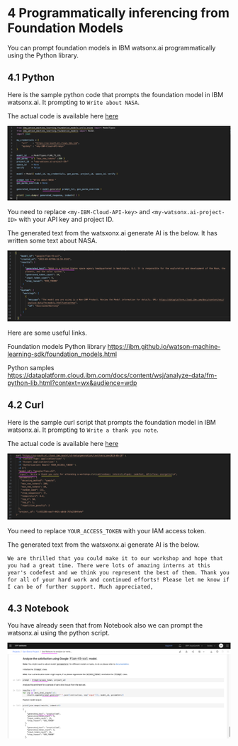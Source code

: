 # 4 Programmatically inferencing from Foundation Models

You can prompt foundation models in IBM watsonx.ai programmatically using the Python library.

## 4.1 Python 

Here is the sample python code that prompts the foundation model in IBM watsonx.ai. It prompting to `Write about NASA`.

The actual code is available here [here](./files/03-prompt-a-model.py)

<img src="images/img-program-11.png">

You need to replace `<my-IBM-Cloud-API-key>` and `<my-watsonx.ai-project-ID>` with your API key and project ID.

The generated text from the watsxonx.ai generate AI is the below. It has written some text about NASA.

<img src="images/img-program-12.png">

Here are some useful links.

Foundation models Python library
https://ibm.github.io/watson-machine-learning-sdk/foundation_models.html

Python samples
https://dataplatform.cloud.ibm.com/docs/content/wsj/analyze-data/fm-python-lib.html?context=wx&audience=wdp


## 4.2 Curl 

Here is the sample curl script that prompts the foundation model in IBM watsonx.ai. It prompting to `Write a thank you note`.

The actual code is available here [here](./files/04-prompt-by-curl.sh)

<img src="images/img-program-13.png">

You need to replace `YOUR_ACCESS_TOKEN` with your IAM access token.

The generated text from the watsxonx.ai generate AI is the below.

```
We are thrilled that you could make it to our workshop and hope that you had a great time. There were lots of amazing interns at this year's codefest and we think you represent the best of them. Thank you for all of your hard work and continued efforts! Please let me know if I can be of further support. Much appreciated,
```

## 4.3 Notebook

You have already seen that from Notebook also we can prompt the watsonx.ai using the python script.

<img src="images/img-program-14.png">
